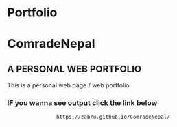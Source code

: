 # Portfolio

# ComradeNepal

## A PERSONAL WEB PORTFOLIO

This is a personal web page / web portfolio 


### IF you wanna see output click the link below

                    https://zabru.github.io/ComradeNepal/
